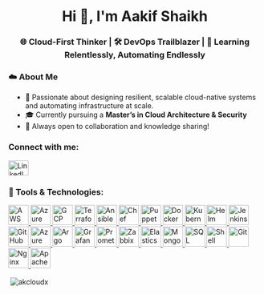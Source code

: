 <h1 align="center">Hi 👋, I'm Aakif Shaikh</h1>
<h3 align="center">🌐 Cloud-First Thinker | 🛠️ DevOps Trailblazer | 🧠 Learning Relentlessly, Automating Endlessly</h3>

<h3 align="left">☁️ About Me</h3>
<ul align="left" style="margin-left: 10px">
  <li>🚀 Passionate about designing resilient, scalable cloud-native systems and automating infrastructure at scale.</li>
  <li>🎓 Currently pursuing a <strong>Master’s in Cloud Architecture & Security</strong></li>
  <li>💬 Always open to collaboration and knowledge sharing!</li>
</ul>

<h3 align="left">Connect with me:</h3>
<p align="left">
<a href="https://linkedin.com/in/aakif-shaikh-119899245" target="_blank"><img align="center" src="https://raw.githubusercontent.com/rahuldkjain/github-profile-readme-generator/master/src/images/icons/Social/linked-in-alt.svg" alt="LinkedIn" height="30" width="40" /></a>
</p>

<h3 align="left">🔧 Tools & Technologies:</h3>
<p align="left">
  <!-- ☁️ Cloud Providers -->
  <a href="https://aws.amazon.com" target="_blank" aria-label="AWS">
    <img src="https://cdn.jsdelivr.net/gh/devicons/devicon/icons/amazonwebservices/amazonwebservices-original-wordmark.svg" width="40" height="40" alt="AWS" />
  </a>
  <a href="https://azure.microsoft.com" target="_blank" aria-label="Azure">
    <img src="https://www.vectorlogo.zone/logos/microsoft_azure/microsoft_azure-icon.svg" width="40" height="40" alt="Azure" />
  </a>
  <a href="https://cloud.google.com/" target="_blank" aria-label="Google Cloud">
    <img src="https://www.vectorlogo.zone/logos/google_cloud/google_cloud-icon.svg" width="40" height="40" alt="GCP" />
  </a>

  <!-- ⚙️ IaC & Configuration Management -->
  <a href="https://www.terraform.io/" target="_blank" aria-label="Terraform">
    <img src="https://www.vectorlogo.zone/logos/terraformio/terraformio-icon.svg" width="40" height="40" alt="Terraform" />
  </a>
  <a href="https://www.ansible.com/" target="_blank" aria-label="Ansible">
    <img src="https://www.vectorlogo.zone/logos/ansible/ansible-icon.svg" width="40" height="40" alt="Ansible" />
  </a>
  <a href="https://www.chef.io/" target="_blank" aria-label="Chef">
    <img src="https://www.vectorlogo.zone/logos/chefio/chefio-icon.svg" width="40" height="40" alt="Chef" />
  </a>
  <a href="https://puppet.com/" target="_blank" aria-label="Puppet">
    <img src="https://www.vectorlogo.zone/logos/puppet/puppet-icon.svg" width="40" height="40" alt="Puppet" />
  </a>

  <!-- 🐳 Containers & Orchestration -->
  <a href="https://www.docker.com/" target="_blank" aria-label="Docker">
    <img src="https://cdn.jsdelivr.net/gh/devicons/devicon/icons/docker/docker-original-wordmark.svg" width="40" height="40" alt="Docker" />
  </a>
  <a href="https://kubernetes.io" target="_blank" aria-label="Kubernetes">
    <img src="https://www.vectorlogo.zone/logos/kubernetes/kubernetes-icon.svg" width="40" height="40" alt="Kubernetes" />
  </a>
  <a href="https://helm.sh/" target="_blank" aria-label="Helm">
    <img src="https://www.vectorlogo.zone/logos/helmsh/helmsh-icon.svg" width="40" height="40" alt="Helm" />
  </a>

  <!-- 🔁 CI/CD Tools -->
  <a href="https://www.jenkins.io" target="_blank" aria-label="Jenkins">
    <img src="https://www.vectorlogo.zone/logos/jenkins/jenkins-icon.svg" width="40" height="40" alt="Jenkins" />
  </a>
  <a href="https://github.com/features/actions" target="_blank" aria-label="GitHub Actions">
    <img src="https://www.vectorlogo.zone/logos/github/github-tile.svg" width="40" height="40" alt="GitHub Actions" />
  </a>
  <a href="https://azure.microsoft.com/en-us/services/devops/" target="_blank" aria-label="Azure DevOps">
    <img src="https://cdn.jsdelivr.net/gh/devicons/devicon/icons/azuredevops/azuredevops-original.svg" width="40" height="40" alt="Azure DevOps" />
  </a>
  <a href="https://argo-cd.readthedocs.io/en/stable/" target="_blank" aria-label="Argo CD">
    <img src="https://argo-cd.readthedocs.io/en/stable/assets/logo.png" width="40" height="40" alt="Argo CD" />
  </a>

  <!-- 🔍 Monitoring / Search -->
  <a href="https://grafana.com/" target="_blank" aria-label="Grafana">
    <img src="https://www.vectorlogo.zone/logos/grafana/grafana-icon.svg" width="40" height="40" alt="Grafana" />
  </a>
  <a href="https://prometheus.io/" target="_blank" aria-label="Prometheus">
    <img src="https://www.vectorlogo.zone/logos/prometheusio/prometheusio-icon.svg" width="40" height="40" alt="Prometheus" />
  </a>
  <a href="https://www.zabbix.com/" target="_blank" aria-label="Zabbix">
    <img src="https://www.vectorlogo.zone/logos/zabbix/zabbix-icon.svg" width="40" height="40" alt="Zabbix" />
  </a>
  <a href="https://www.elastic.co/elasticsearch/" target="_blank" aria-label="Elasticsearch">
    <img src="https://www.vectorlogo.zone/logos/elastic/elastic-icon.svg" width="40" height="40" alt="Elasticsearch" />
  </a>

  <!-- 🗄️ Databases -->
  <a href="https://www.mongodb.com/" target="_blank" aria-label="MongoDB">
    <img src="https://www.vectorlogo.zone/logos/mongodb/mongodb-icon.svg" width="40" height="40" alt="MongoDB" />
  </a>
  <a href="https://www.microsoft.com/en-us/sql-server" target="_blank" aria-label="SQL Server">
    <img src="https://www.svgrepo.com/show/303229/microsoft-sql-server-logo.svg" width="40" height="40" alt="SQL Server" />
  </a>

  <!-- 🧰 Miscellaneous -->
  <a href="https://www.shellscript.sh/" target="_blank" aria-label="Shell Script">
    <img src="https://www.vectorlogo.zone/logos/gnu_bash/gnu_bash-icon.svg" width="40" height="40" alt="Shell Script" />
  </a>
  <a href="https://git-scm.com/" target="_blank" aria-label="Git">
    <img src="https://www.vectorlogo.zone/logos/git-scm/git-scm-icon.svg" width="40" height="40" alt="Git" />
  </a>
  <a href="https://www.nginx.com/" target="_blank" aria-label="Nginx">
    <img src="https://cdn.jsdelivr.net/gh/devicons/devicon/icons/nginx/nginx-original.svg" width="40" height="40" alt="Nginx" />
  </a>
  <a href="https://httpd.apache.org/" target="_blank" aria-label="Apache HTTP Server">
    <img src="https://www.vectorlogo.zone/logos/apache/apache-icon.svg" width="40" height="40" alt="Apache HTTP Server" />
  </a>
</p>

<p>&nbsp;<img align="center" src="https://github-readme-stats.vercel.app/api?username=akcloudx&show_icons=true&locale=en" alt="akcloudx" /></p>
